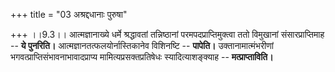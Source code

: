 +++
title = "03 अश्रद्दधानाः पुरुषा"

+++
।।9.3।। आत्मज्ञानाख्ये धर्मे श्रद्धावतां तन्निष्ठानां
परमपदप्राप्तिमुक्त्वा ततो विमुखानां संसारप्राप्तिमाह -- **ये पुनरिति।**
आत्मज्ञानतत्फलयोर्नास्तिकानेव विशिनष्टि -- **पापेति।**
उक्तानामात्मंभरीणां भगवत्प्राप्तिसंभावनाभावादप्राप्य
मामित्यप्रसक्तप्रतिषेधः स्यादित्याशङ्क्याह -- **मत्प्राप्ताविति।**
